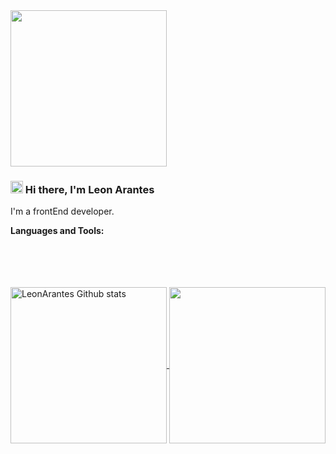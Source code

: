 <a href="https://github.com/LeonArantes">
  <img src="https://ik.imagekit.io/LeonArantes/HeaderGitHub_SGT2Lg40r.png" height="250"/>
</a>

### <img src="https://camo.githubusercontent.com/35d3d11359a49bf12aebb834cc13fd81b95eff4e/68747470733a2f2f6d656469612e67697068792e636f6d2f6d656469612f6876524a434c467a6361737252346961377a2f67697068792e676966" width="20" height="20" /> Hi there, I'm Leon Arantes 

I'm a frontEnd developer.

**Languages and Tools:**  

<br>
<br>
<br>
<br>

<a href="https://github.com/LeonArantes">
  <img height="250"  align="center" src="https://github-readme-stats.anuraghazra1.vercel.app/api?username=LeonArantes&show_icons=true&include_all_commits=true&theme=radical" alt="LeonArantes Github stats" />
  <img height="250" align="center" src="https://github-readme-stats.anuraghazra1.vercel.app/api/top-langs/?username=LeonArantes&theme=radical" />
</a>
